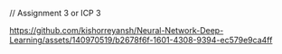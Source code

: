 // Assignment 3 or ICP 3


https://github.com/kishorreyansh/Neural-Network-Deep-Learning/assets/140970519/b2678f6f-1601-4308-9394-ec579e9ca4ff

